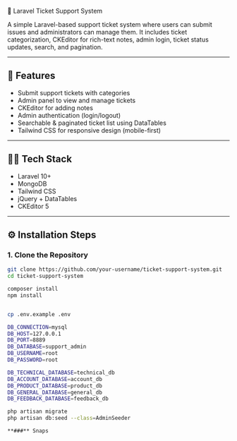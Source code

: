 🎫 Laravel Ticket Support System

A simple Laravel-based support ticket system where users can submit issues and administrators can manage them. It includes ticket categorization, CKEditor for rich-text notes, admin login, ticket status updates, search, and pagination.

---

## 🚀 Features

- Submit support tickets with categories
- Admin panel to view and manage tickets
- CKEditor for adding notes
- Admin authentication (login/logout)
- Searchable & paginated ticket list using DataTables
- Tailwind CSS for responsive design (mobile-first)

---

## 🧑‍💻 Tech Stack

- Laravel 10+
- MongoDB
- Tailwind CSS
- jQuery + DataTables
- CKEditor 5
  

---

## ⚙️ Installation Steps

### 1. Clone the Repository

```bash
git clone https://github.com/your-username/ticket-support-system.git
cd ticket-support-system

composer install
npm install


cp .env.example .env

DB_CONNECTION=mysql
DB_HOST=127.0.0.1
DB_PORT=8889
DB_DATABASE=support_admin
DB_USERNAME=root
DB_PASSWORD=root

DB_TECHNICAL_DATABASE=technical_db
DB_ACCOUNT_DATABASE=account_db
DB_PRODUCT_DATABASE=product_db
DB_GENERAL_DATABASE=general_db
DB_FEEDBACK_DATABASE=feedback_db

php artisan migrate
php artisan db:seed --class=AdminSeeder

**###** Snaps






